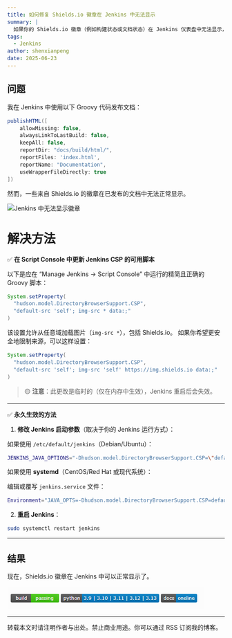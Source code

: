 ```yaml
---
title: 如何修复 Shields.io 徽章在 Jenkins 中无法显示
summary: |
  如果你的 Shields.io 徽章（例如构建状态或文档状态）在 Jenkins 仪表盘中无法显示，很可能是因为 Jenkins 的严格内容安全策略（CSP）限制所致。本文将演示如何通过 Script Console 临时修复，以及如何通过修改 Jenkins 启动参数永久解决。该方法适用于内部 Jenkins 环境，并已在现代 Jenkins 安装中测试验证。
tags:
  - Jenkins
author: shenxianpeng
date: 2025-06-23
---
```


## 问题

我在 Jenkins 中使用以下 Groovy 代码发布文档：

```groovy
publishHTML([
    allowMissing: false,
    alwaysLinkToLastBuild: false,
    keepAll: false,
    reportDir: "docs/build/html/",
    reportFiles: 'index.html',
    reportName: "Documentation",
    useWrapperFileDirectly: true
])
````

然而，一些来自 Shields.io 的徽章在已发布的文档中无法正常显示。

![Jenkins 中无法显示徽章](issue.png)

# 解决方法

✅ **在 Script Console 中更新 Jenkins CSP 的可用脚本**

以下是应在 “Manage Jenkins → Script Console” 中运行的精简且正确的 Groovy 脚本：

```groovy
System.setProperty(
  "hudson.model.DirectoryBrowserSupport.CSP",
  "default-src 'self'; img-src * data:;"
)
```

该设置允许从任意域加载图片（`img-src *`），包括 Shields.io。
如果你希望更安全地限制来源，可以这样设置：

```groovy
System.setProperty(
  "hudson.model.DirectoryBrowserSupport.CSP",
  "default-src 'self'; img-src 'self' https://img.shields.io data:;"
)
```

> 🟡 **注意**：此更改是临时的（仅在内存中生效），Jenkins 重启后会失效。

---

✅ **永久生效的方法**

1. **修改 Jenkins 启动参数**（取决于你的 Jenkins 运行方式）：

如果使用 `/etc/default/jenkins`（Debian/Ubuntu）：

```bash
JENKINS_JAVA_OPTIONS="-Dhudson.model.DirectoryBrowserSupport.CSP=\"default-src 'self'; img-src 'self' https://img.shields.io data:;\""
```

如果使用 **systemd**（CentOS/Red Hat 或现代系统）：

编辑或覆写 `jenkins.service` 文件：

```bash
Environment="JAVA_OPTS=-Dhudson.model.DirectoryBrowserSupport.CSP=default-src 'self'; img-src 'self' https://img.shields.io data:;"
```

2. **重启 Jenkins**：

```bash
sudo systemctl restart jenkins
```

---

## 结果

现在，Shields.io 徽章在 Jenkins 中可以正常显示了。

![Jenkins 中可以显示徽章](resolve.png)

---

转载本文时请注明作者与出处。禁止商业用途。你可以通过 RSS 订阅我的博客。
